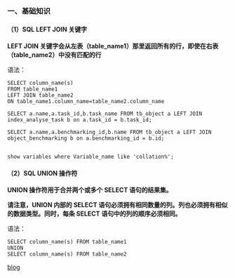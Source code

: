 ### 一、基础知识

#### （1）SQL LEFT JOIN 关键字

**LEFT JOIN 关键字会从左表（table_name1）那里返回所有的行，即使在右表（table_name2）中没有匹配的行**

 语法：

```
SELECT column_name(s)
FROM table_name1
LEFT JOIN table_name2 
ON table_name1.column_name=table_name2.column_name

SELECT a.name,a.task_id,b.task_name FROM tb_object a LEFT JOIN index_analyse_task b on a.task_id = b.task_id;

SELECT a.name,a.benchmarking_id,b.name FROM tb_object a LEFT JOIN object_benchmarking b on a.benchmarking_id = b.id;


show variables where Variable_name like 'collation%';
```

#### （2）SQL UNION 操作符

**UNION 操作符用于合并两个或多个 SELECT 语句的结果集。**

**请注意，UNION 内部的 SELECT 语句必须拥有相同数量的列。列也必须拥有相似的数据类型。同时，每条 SELECT 语句中的列的顺序必须相同。**

语法：

```
SELECT column_name(s) FROM table_name1
UNION
SELECT column_name(s) FROM table_name2
```



[blog](https://blog.csdn.net/myxzxd/article/details/107044068)

